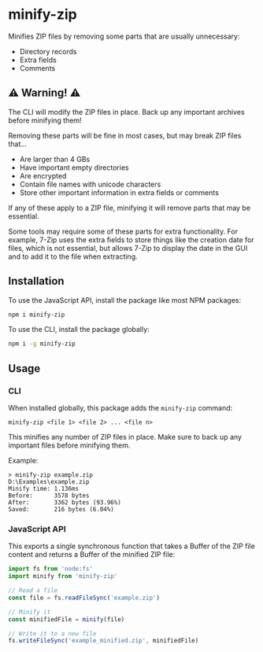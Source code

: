 # minify-zip
Minifies ZIP files by removing some parts that are usually unnecessary:
- Directory records
- Extra fields
- Comments

## ⚠️ Warning! ⚠️
The CLI will modify the ZIP files in place. Back up any important archives before minifying them!

Removing these parts will be fine in most cases, but may break ZIP files that...
- Are larger than 4 GBs
- Have important empty directories
- Are encrypted
- Contain file names with unicode characters
- Store other important information in extra fields or comments

If any of these apply to a ZIP file, minifying it will remove parts that may be essential.

Some tools may require some of these parts for extra functionality. For example, 7-Zip uses the extra fields to store things like the creation date for files, which is not essential, but allows 7-Zip to display the date in the GUI and to add it to the file when extracting.

## Installation
To use the JavaScript API, install the package like most NPM packages:
```bash
npm i minify-zip
```

To use the CLI, install the package globally:
```bash
npm i -g minify-zip
```

## Usage

### CLI
When installed globally, this package adds the `minify-zip` command:
```
minify-zip <file 1> <file 2> ... <file n>
```
This minifies any number of ZIP files in place. Make sure to back up any important files before minifying them.

Example:
```
> minify-zip example.zip
D:\Examples\example.zip
Minify time: 1.136ms
Before:      3578 bytes
After:       3362 bytes (93.96%)
Saved:       216 bytes (6.04%)
```

### JavaScript API
This exports a single synchronous function that takes a Buffer of the ZIP file content and returns a Buffer of the minified ZIP file:
```js
import fs from 'node:fs'
import minify from 'minify-zip'

// Read a file
const file = fs.readFileSync('example.zip')

// Minify it
const minifiedFile = minify(file)

// Write it to a new file
fs.writeFileSync('example_minified.zip', minifiedFile)
```
